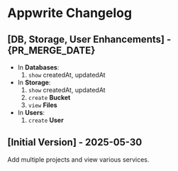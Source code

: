 # Appwrite Changelog

## [DB, Storage, User Enhancements] - {PR_MERGE_DATE}

- In **Databases**:
    1. `show` createdAt, updatedAt
- In **Storage**:
    1. `show` createdAt, updatedAt
    2. `create` **Bucket**
    3. `view` **Files**
- In **Users**:
    1. `create` **User**

## [Initial Version] - 2025-05-30

Add multiple projects and view various services.
